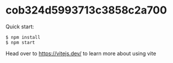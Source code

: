 # cob324d5993713c3858c2a700

Quick start:

```
$ npm install
$ npm start
````

Head over to https://vitejs.dev/ to learn more about using vite
